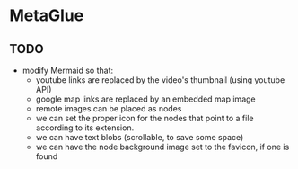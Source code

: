 MetaGlue
========

## TODO

* modify Mermaid so that:
  * youtube links are replaced by the video's thumbnail (using youtube API)
  * google map links are replaced by an embedded map image
  * remote images can be placed as nodes
  * we can set the proper icon for the nodes that point to a file according to
    its extension.
  * we can have text blobs (scrollable, to save some space)
  * we can have the node background image set to the favicon, if one is found
